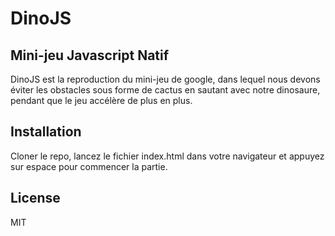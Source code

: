 # DinoJS

## Mini-jeu Javascript Natif

DinoJS est la reproduction du mini-jeu de google, dans lequel nous devons éviter les obstacles sous forme de cactus en sautant avec notre dinosaure, pendant que le jeu accélère de plus en plus.

## Installation

Cloner le repo, lancez le fichier index.html dans votre navigateur et appuyez sur espace pour commencer la partie.

## License

MIT
